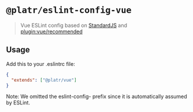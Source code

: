 # `@platr/eslint-config-vue`

> Vue ESLint config based on [StandardJS](https://standardjs.com/) and
> [plugin:vue/recommended](https://github.com/vuejs/eslint-plugin-vue#priority-c-recommended-minimizing-arbitrary-choices-and-cognitive-overhead)

## Usage

Add this to your .eslintrc file:

```json
{
  "extends": ["@platr/vue"]
}
```

Note: We omitted the eslint-config- prefix since it is automatically assumed by ESLint.
